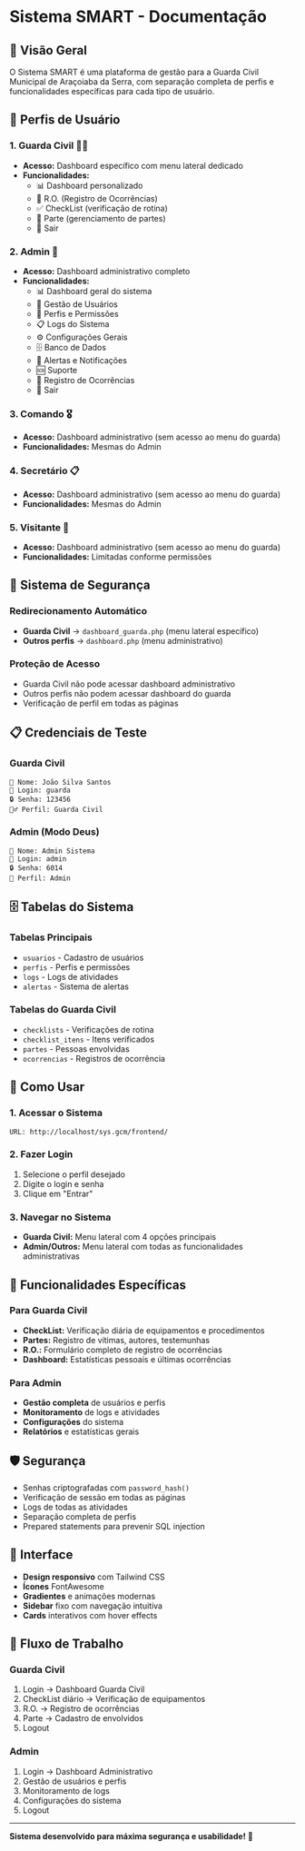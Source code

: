 # Sistema SMART - Documentação

## 🎯 Visão Geral

O Sistema SMART é uma plataforma de gestão para a Guarda Civil Municipal de Araçoiaba da Serra, com separação completa de perfis e funcionalidades específicas para cada tipo de usuário.

## 👥 Perfis de Usuário

### 1. **Guarda Civil** 👮‍♂️
- **Acesso:** Dashboard específico com menu lateral dedicado
- **Funcionalidades:**
  - 📊 Dashboard personalizado
  - 📝 R.O. (Registro de Ocorrências)
  - ✅ CheckList (verificação de rotina)
  - 👤 Parte (gerenciamento de partes)
  - 🚪 Sair

### 2. **Admin** 👑
- **Acesso:** Dashboard administrativo completo
- **Funcionalidades:**
  - 📊 Dashboard geral do sistema
  - 👥 Gestão de Usuários
  - 🔐 Perfis e Permissões
  - 📋 Logs do Sistema
  - ⚙️ Configurações Gerais
  - 🗄️ Banco de Dados
  - 🔔 Alertas e Notificações
  - 🆘 Suporte
  - 📝 Registro de Ocorrências
  - 🚪 Sair

### 3. **Comando** 🎖️
- **Acesso:** Dashboard administrativo (sem acesso ao menu do guarda)
- **Funcionalidades:** Mesmas do Admin

### 4. **Secretário** 📋
- **Acesso:** Dashboard administrativo (sem acesso ao menu do guarda)
- **Funcionalidades:** Mesmas do Admin

### 5. **Visitante** 👀
- **Acesso:** Dashboard administrativo (sem acesso ao menu do guarda)
- **Funcionalidades:** Limitadas conforme permissões

## 🔐 Sistema de Segurança

### Redirecionamento Automático
- **Guarda Civil** → `dashboard_guarda.php` (menu lateral específico)
- **Outros perfis** → `dashboard.php` (menu administrativo)

### Proteção de Acesso
- Guarda Civil não pode acessar dashboard administrativo
- Outros perfis não podem acessar dashboard do guarda
- Verificação de perfil em todas as páginas

## 📋 Credenciais de Teste

### Guarda Civil
```
👤 Nome: João Silva Santos
🔑 Login: guarda
🔒 Senha: 123456
👮‍♂️ Perfil: Guarda Civil
```

### Admin (Modo Deus)
```
👤 Nome: Admin Sistema
🔑 Login: admin
🔒 Senha: 6014
👑 Perfil: Admin
```

## 🗄️ Tabelas do Sistema

### Tabelas Principais
- `usuarios` - Cadastro de usuários
- `perfis` - Perfis e permissões
- `logs` - Logs de atividades
- `alertas` - Sistema de alertas

### Tabelas do Guarda Civil
- `checklists` - Verificações de rotina
- `checklist_itens` - Itens verificados
- `partes` - Pessoas envolvidas
- `ocorrencias` - Registros de ocorrência

## 🚀 Como Usar

### 1. Acessar o Sistema
```
URL: http://localhost/sys.gcm/frontend/
```

### 2. Fazer Login
1. Selecione o perfil desejado
2. Digite o login e senha
3. Clique em "Entrar"

### 3. Navegar no Sistema
- **Guarda Civil:** Menu lateral com 4 opções principais
- **Admin/Outros:** Menu lateral com todas as funcionalidades administrativas

## 🔧 Funcionalidades Específicas

### Para Guarda Civil
- **CheckList:** Verificação diária de equipamentos e procedimentos
- **Partes:** Registro de vítimas, autores, testemunhas
- **R.O.:** Formulário completo de registro de ocorrências
- **Dashboard:** Estatísticas pessoais e últimas ocorrências

### Para Admin
- **Gestão completa** de usuários e perfis
- **Monitoramento** de logs e atividades
- **Configurações** do sistema
- **Relatórios** e estatísticas gerais

## 🛡️ Segurança

- Senhas criptografadas com `password_hash()`
- Verificação de sessão em todas as páginas
- Logs de todas as atividades
- Separação completa de perfis
- Prepared statements para prevenir SQL injection

## 📱 Interface

- **Design responsivo** com Tailwind CSS
- **Ícones** FontAwesome
- **Gradientes** e animações modernas
- **Sidebar** fixo com navegação intuitiva
- **Cards** interativos com hover effects

## 🔄 Fluxo de Trabalho

### Guarda Civil
1. Login → Dashboard Guarda Civil
2. CheckList diário → Verificação de equipamentos
3. R.O. → Registro de ocorrências
4. Parte → Cadastro de envolvidos
5. Logout

### Admin
1. Login → Dashboard Administrativo
2. Gestão de usuários e perfis
3. Monitoramento de logs
4. Configurações do sistema
5. Logout

---

**Sistema desenvolvido para máxima segurança e usabilidade!** 🎯 